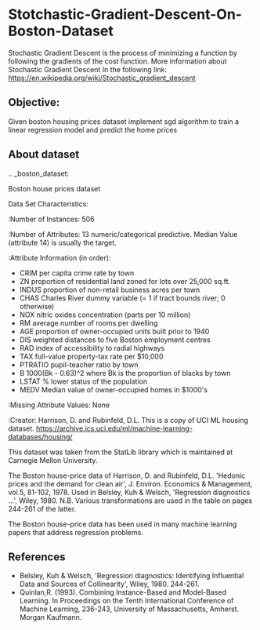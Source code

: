 # Stotchastic-Gradient-Descent-On-Boston-Dataset
Stochastic Gradient Descent is the process of minimizing a function by following the gradients of the cost function.
More information about Stochastic Gradient Descent In the following link: https://en.wikipedia.org/wiki/Stochastic_gradient_descent

## Objective:
Given boston housing prices dataset implement sgd algorithm to train a linear regression model and predict the home prices

## About dataset

.. _boston_dataset:

Boston house prices dataset

Data Set Characteristics:

:Number of Instances: 506 

:Number of Attributes: 13 numeric/categorical predictive. Median Value (attribute 14) is usually the target.

:Attribute Information (in order):
   
   - CRIM     per capita crime rate by town
   - ZN       proportion of residential land zoned for lots over 25,000 sq.ft.
   - INDUS    proportion of non-retail business acres per town
   - CHAS     Charles River dummy variable (= 1 if tract bounds river; 0 otherwise)
   - NOX      nitric oxides concentration (parts per 10 million)
   - RM       average number of rooms per dwelling
   - AGE      proportion of owner-occupied units built prior to 1940
   - DIS      weighted distances to five Boston employment centres
   - RAD      index of accessibility to radial highways
   - TAX      full-value property-tax rate per $10,000
   - PTRATIO  pupil-teacher ratio by town
   - B        1000(Bk - 0.63)^2 where Bk is the proportion of blacks by town
   - LSTAT    % lower status of the population
   - MEDV     Median value of owner-occupied homes in $1000's

:Missing Attribute Values: None

:Creator: Harrison, D. and Rubinfeld, D.L.
This is a copy of UCI ML housing dataset. https://archive.ics.uci.edu/ml/machine-learning-databases/housing/

This dataset was taken from the StatLib library which is maintained at Carnegie Mellon University.

The Boston house-price data of Harrison, D. and Rubinfeld, D.L. 'Hedonic prices and the demand for clean air', J. Environ. Economics & Management, vol.5, 81-102, 1978. Used in Belsley, Kuh & Welsch, 'Regression diagnostics ...', Wiley, 1980. N.B. Various transformations are used in the table on pages 244-261 of the latter.

The Boston house-price data has been used in many machine learning papers that address regression problems.

## References
- Belsley, Kuh & Welsch, 'Regression diagnostics: Identifying Influential Data and Sources of Collinearity', Wiley, 1980. 244-261.
- Quinlan,R. (1993). Combining Instance-Based and Model-Based Learning. In Proceedings on the Tenth International Conference of Machine Learning, 236-243, University of Massachusetts, Amherst. Morgan Kaufmann.
